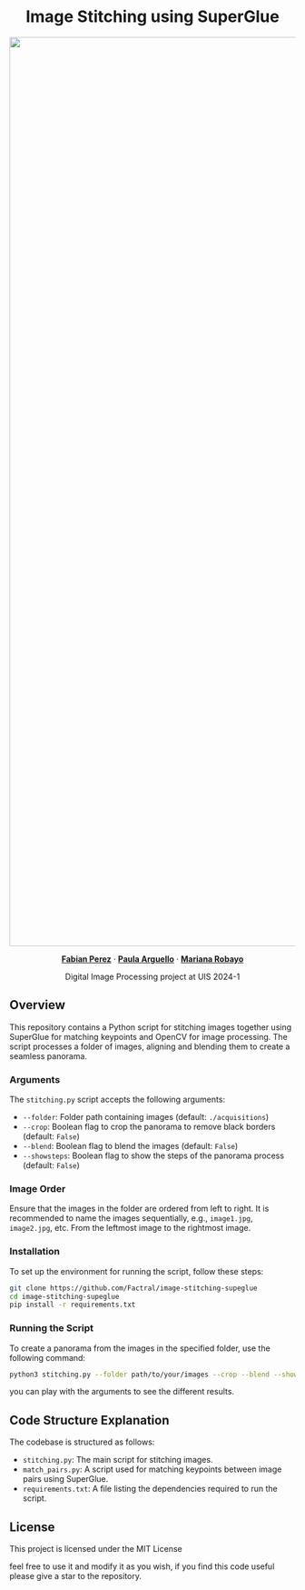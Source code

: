 <p align="center">
  <h1 align="center">Image Stitching using SuperGlue</h1>
  <p align="center">
    <img src="./static/panorama.png" alt="Panorama Image" width="1600">
  <p align="center">
    <a href="https://github.com/Factral/" rel="external nofollow noopener" target="_blank"><strong>Fabian Perez</strong></a>
    ·
    <a href="https://github.com/Factral/" rel="external nofollow noopener" target="_blank"><strong>Paula Arguello</strong></a>
    ·
    <a href="https://github.com/Factral/" rel="external nofollow noopener" target="_blank"><strong>Mariana Robayo</strong></a>
  </p>
<p align="center">
    Digital Image Processing project at UIS 2024-1

## Overview

This repository contains a Python script for stitching images together using SuperGlue for matching keypoints and OpenCV for image processing. The script processes a folder of images, aligning and blending them to create a seamless panorama.

### Arguments

The `stitching.py` script accepts the following arguments:

- `--folder`: Folder path containing images (default: `./acquisitions`)
- `--crop`: Boolean flag to crop the panorama to remove black borders (default: `False`)
- `--blend`: Boolean flag to blend the images (default: `False`)
- `--showsteps`: Boolean flag to show the steps of the panorama process (default: `False`)

### Image Order

Ensure that the images in the folder are ordered from left to right. It is recommended to name the images sequentially, e.g., `image1.jpg`, `image2.jpg`, etc. From the leftmost image to the rightmost image.

### Installation

To set up the environment for running the script, follow these steps:

```bash
git clone https://github.com/Factral/image-stitching-supeglue
cd image-stitching-supeglue
pip install -r requirements.txt
```

### Running the Script

To create a panorama from the images in the specified folder, use the following command:

```bash
python3 stitching.py --folder path/to/your/images --crop --blend --showsteps
```

you can play with the arguments to see the different results.

## Code Structure Explanation

The codebase is structured as follows:

- `stitching.py`: The main script for stitching images.
- `match_pairs.py`: A script used for matching keypoints between image pairs using SuperGlue.
- `requirements.txt`: A file listing the dependencies required to run the script.


## License

This project is licensed under the MIT License

feel free to use it and modify it as you wish, if you find this code useful please give a star to the repository.